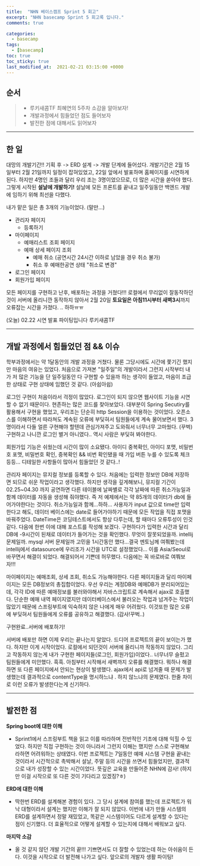 ```yaml
---
title:  "NHN 베이스캠프 Sprint 5 회고"
excerpt: "NHN basecamp Sprint 5 회고록 입니다."
comments: true

categories:
  - basecamp
tags: 
  - [basecamp]
toc: true
toc_sticky: true
last_modified_at:  2021-02-21 03:15:00 +0000
---
```


## 순서

> - 루키새콤TF 최혜연의 5주차 소감을 알아보자!
> - 개발과정에서 힘들었던 점도 들어보자
> - 발전한 점에 대해서도 읽어보자

---

## 한 일 

대망의 개발기간!! 기획 후 -> ERD 설계 -> 개발 단계에 들어섰다. 개발기간은 2월 15일부터 2월 21일까지 일정이 잡혀있었고, 22일 앞에서 발표하며 홈페이지를 시연하게 된다. 하지만 4명인 조들과 달리 우리 조는 3명이었으므로, 더 많은 시간을 쏟아야 했다. 그렇게 시작된 **설날에 개발하기!** 설날에 모든 프론트를 끝내고 일주일동안 백엔드 개발에 임하기 위해 최선을 다했다. 

내가 맡은 일은 총 3개의 기능이었다. (말만...)

- 관리자 페이지 
  - 등록하기
- 마이페이지 
  - 예매리스트 조회 페이지
  - 예매 상세 페이지 조회
    - 예매 취소 (공연시간 24시간 이하로 남았을 경우 취소 불가)
    - 취소 후 예매한공연 상태 "취소로 변경"
- 로그인 페이지
- 회원가입 페이지



모든 페이지를 구현하고 난후, 배포하는 과정을 거쳤다!!! 로컬에서 무리없이 잘동작하던 것이 서버에 올리니깐 동작하지 않아서 2월 20일 **토요일은 아침11시부터 새벽3시**까지 오류잡는 시간을 가졌다. .. 하하ㅠㅠ

(오늘) 02.22 시연 발표 파이팅입니다 루키새콤TF



---

## 개발 과정에서 힘들었던 점 && 이슈

학부과정에서는 약 1달동안의 개발 과정을 거쳤다. 물론 그당시에도 시간에 쫓기긴 했지만 마음의 여유는 있었다. 처음으로 가져본 "일주일"의 개발이라서 그런지 시작부터 내가 저 많은 기능을 단 일주일동안 다 구현할 수 있을까 하는 생각이 들었고, 마음이 조급한 상태로 구현 상태에 임했던 것 같다. (아쉽아쉽)



로그인 구현이 처음이라서 걱정이 많았다. 로그인이 되지 않으면 웹사이트 기능을 시연할 수 없기 때문이다. 현존하는 많은 코드를 찾아보았다. 대부분이 Spring Secutiry를 활용해서 구현을 했었고, 우리조는 단순히 http Session을 이용하는 것이었다. 오픈소스를 이해하면서 따라쳐도 계속된 오류에 부딪혀서 팀원들에게 계속 물어보면서 했다. 3명이라서 다들 얼른 구현해야 할텐데 관심가져주고 도와줘서 너무너무 고마웠다. (꾸벅) 구현하고 나니깐 로그인 별거 아니였다.. 역시 사람은 부딪혀 봐야한다. 



회원가입 기능은 쉬웠는데 시간이 많이 소요됐다. 아이디 중복확인, 아이디 포맷, 비밀번호 포맷, 비밀번호 확인, 중복확인 && 비번 확인됐을 때 가입 버튼 누를 수 있도록 체크 등등... 디테일한 사항들이 많아서 힘들었던 것 같다..!



관리자 페이지는 뮤지컬 정보를 등록할 수 있다. 처음에는 입력한 정보만 DB에 저장하면 되므로 쉬운 작업이라고 생각했다. 하지만 생각을 깊게해보니, 뮤지컬 기간이 02.25~04.30 까지 공연하면 다른 테이블에 날짜별로 각각 날짜에 따른 취소가능일과 함께 데이터를 자동을 생성해 줘야했다. 즉 저 예제에서는 약 85개의 데이터가 db에 들어가야한다는 것이다. 취소가능일과 함께...하하... 사용자가 input 값으로 time만 입력한다고 해도, 데이터 베이스에는 date로 들어가야하기 때문에 모든 작업을 직접 포맷을 바꿔주었다. DateTime은 코딩테스트에서도 항상 다루는데, 할 때마다 오류투성이 인것같다. 다음에 한번 이에 대해 포스트를 작성해 보겠다.  구현하다가 입력한 시간과 달리 DB에 -9시간이 된채로 데이터가 들어가는 것을 확인했다. 무엇이 잘못되었을까. intellij문제일까. mysql 서버 문제일까 고민을 1시간동안 했다...결국 멘토님께 여쭤봤는데 intellij에서 datasource에 우리조가 시간을 UTC로 설정했었다... 이를 Asia/Seoul로 바꾸면서 해결이 되었다. 해결되어서 기쁜데 허무했다. 다음에는 꼭 바로바로 여쭤보자!!!



마이페이지는 예매조회, 상세 조회, 취소도 가능해야한다. 다른 페이지들과 달리 마이페이지는 모든 DB정보의 총집합이었다. 우선 우리는 계정DB와 예매DB가 분리되어있는데, 각각 ID에 따른 예매정보를 불러와야해서 자바스크립트로 계속해서 ajax로 호출했다. 단순한 예매 내역 페이지였지만 데이터베이스에서 불러오는 작업과 넘겨주는 작업이 많았기 때문에 스프링부트에 익숙하지 않은 나에게 매우 어려웠다. 이것또한 많은 오류에 부딪혀서 팀원들에게 오류를 공유하고 해결했다. (감사!꾸벅..)



구현완료..서버에 배포하기!

서버에 배포만 하면 이제 우리는 끝나는지 알았다. 드디어 프로젝트의 끝이 보이는가 했다. 하지만 이게 시작이었다. 로컬에서 되던것이 서버에 올리니까 작동하지 않았다. 그리고 작동하지 않는게 내가 구현한 페이지들(로그인, 회원가입)이었다.. 너무너무 슬펐고 팀원들에게 미안했다. 흑흑. 아침부터 시작해서 새벽까지 오류를 해결했다. 뭐하나 해결하면 또 다른 페이지에서 안되는 현상이 발생했다. ajax에서 api로 넘겨줄 때 문제가 발생했는데 결과적으로 contentType을 명시하느냐 . 하지 않느냐의 문제였다. 한줄 차이로 이런 오류가 발생한다는게 신기하다.



---

## 발전한 점 

**Spring boot에 대한 이해**

-  Sprint1에서 스프링부트 책을 읽고 이를 따라하며 전반적인 기초에 대해 익힐 수 있었다. 하지만 직접 구현하는 것이 아니라서 그런지 이해는 했지만 스스로 구현해보라하면 어려워하는 상태였다. 이번 프로젝트는 7일동안 예매 시스템 구현을 끝내는 것이라서 시간적으로 촉박해서 설날, 주말 등의 시간을 쓰면서 힘들었지만, 결과적으로 내가 성장할 수 있는 시간이었다. 뜻깊은 교육을 만들어준 NHN에 감사! (하지만 이걸 시작으로 또 다른 것이 기다리고 있겠징?ㅎ)

**ERD에 대한 이해**

- 딱한번 ERD를 설계해본 경험이 있다. 그 당시 설계에 참여를 했는데 프로젝트가 워낙 대형이라서 설계는 했지만 이해가 잘 되지 않았다. 이번에 내가 만들 시스템의 ERD를 설계하면서 정말 재밌었고, 똑같은 시스템이어도 다르게 설계할 수 있다는 점이 신기했다. 더 효율적으로 어떻게 설계할 수 있는지에 대해서 배워보고 싶다. 

**마지막 소감**

- 올 것 같지 않던 개발 기간의 끝!!! 기쁘면서도 더 잘할 수 있었는데 하는 아쉬움이 든다. 이것을 시작으로 더 발전해 나가고 싶다. 앞으로의 개발자 생활 파이팅!


